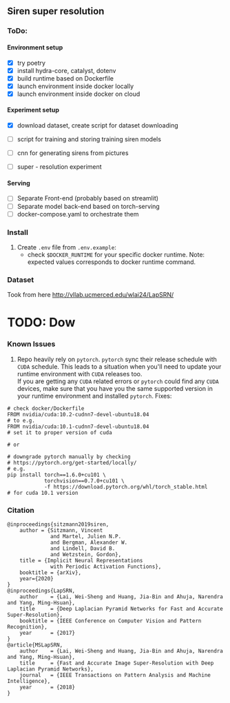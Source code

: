 ## Siren super resolution

### ToDo:
#### Environment setup
- [x] try poetry  
- [x] install hydra-core, catalyst, dotenv 
- [x] build runtime based on Dockerfile 
- [x] launch environment inside docker locally
- [x] launch environment inside docker on cloud

#### Experiment setup
- [x] download dataset, create script for dataset downloading 
- [ ] script for training and storing training siren models
- [ ] cnn for generating sirens from pictures
- [ ] super - resolution experiment


#### Serving
- [ ] Separate Front-end (probably based on streamlit) 
- [ ] Separate model back-end based on torch-serving
- [ ] docker-compose.yaml to orchestrate them 
 
### Install
1. Create `.env` file from `.env.example`:
    -   check `$DOCKER_RUNTIME` for your specific docker runtime. 
        Note: expected values corresponds to docker runtime command.
  

### Dataset

Took from here http://vllab.ucmerced.edu/wlai24/LapSRN/
# TODO: Dow 

### Known Issues

1. Repo heavily rely on `pytorch`. 
`pytorch` sync their release schedule with `CUDA` schedule.
This leads to a situation when you'll need to update your runtime
environment with `CUDA` releases too.  
If you are getting any `CUDA` related errors or `pytorch` could find
any `CUDA` devices, make sure that you have you the same supported 
version in your runtime environment and installed `pytorch`.
Fixes: 
```
# check docker/Dockerfile
FROM nvidia/cuda:10.2-cudnn7-devel-ubuntu18.04
# to e.g.
FROM nvidia/cuda:10.1-cudnn7-devel-ubuntu18.04
# set it to proper version of cuda

# or

# downgrade pytorch manually by checking
# https://pytorch.org/get-started/locally/
# e.g.
pip install torch==1.6.0+cu101 \
            torchvision==0.7.0+cu101 \
            -f https://download.pytorch.org/whl/torch_stable.html
# for cuda 10.1 version 
```  

### Citation
```
@inproceedings{sitzmann2019siren,
    author = {Sitzmann, Vincent
              and Martel, Julien N.P.
              and Bergman, Alexander W.
              and Lindell, David B.
              and Wetzstein, Gordon},
    title = {Implicit Neural Representations
              with Periodic Activation Functions},
    booktitle = {arXiv},
    year={2020}
}
@inproceedings{LapSRN,
    author    = {Lai, Wei-Sheng and Huang, Jia-Bin and Ahuja, Narendra and Yang, Ming-Hsuan}, 
    title     = {Deep Laplacian Pyramid Networks for Fast and Accurate Super-Resolution}, 
    booktitle = {IEEE Conference on Computer Vision and Pattern Recognition},
    year      = {2017}
}
@article{MSLapSRN,
    author    = {Lai, Wei-Sheng and Huang, Jia-Bin and Ahuja, Narendra and Yang, Ming-Hsuan}, 
    title     = {Fast and Accurate Image Super-Resolution with Deep Laplacian Pyramid Networks}, 
    journal   = {IEEE Transactions on Pattern Analysis and Machine Intelligence},
    year      = {2018}
}
```
